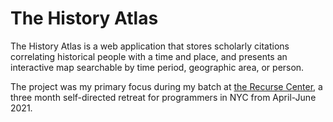 # The History Atlas

The History Atlas is a web application that stores scholarly citations correlating historical people with a time and place, and presents an interactive map searchable by time period, geographic area, or person.

The project was my primary focus during my batch at [the Recurse Center](https://www.recurse.com), a three month self-directed retreat for programmers in NYC from April-June 2021.

